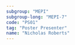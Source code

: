 ```yaml
---
subgroup: "MEPI"
subgroup-long: "MEPI-7"
code: "PS01"
tag: "Poster Presenter"
name: "Nicholas Roberts"
---
```

